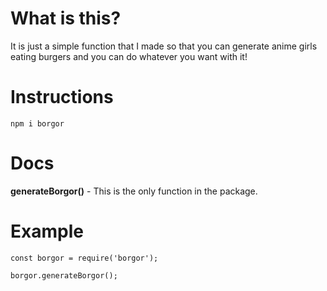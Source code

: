 # What is this?
It is just a simple function that I made so that you can generate anime girls eating burgers and you can do whatever you want with it!


# Instructions
`npm i borgor`

# Docs
**generateBorgor()** - This is the only function in the package.

# Example
```
const borgor = require('borgor');

borgor.generateBorgor();
```